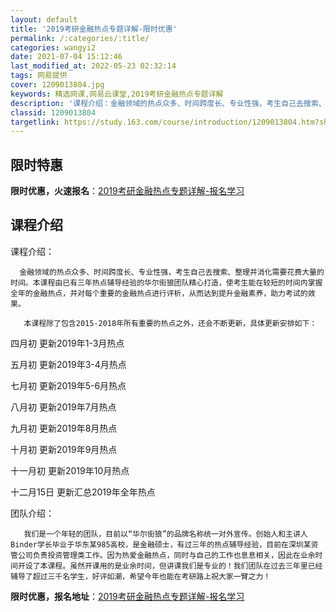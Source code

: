 ```yaml
---
layout: default
title: '2019考研金融热点专题详解-限时优惠'
permalink: /:categories/:title/
categories: wangyi2
date: 2021-07-04 15:12:46
last_modified_at: 2022-05-23 02:32:14
tags: 网易提供
cover: 1209013804.jpg
keywords: 精选网课,网易云课堂,2019考研金融热点专题详解
description: '课程介绍：金融领域的热点众多、时间跨度长、专业性强，考生自己去搜索、整理并消化需要花费大量的时间。本课程由已有三年热点辅'
classid: 1209013804
targetlink: https://study.163.com/course/introduction/1209013804.htm?share=1&shareId=1025206652&utm_campaign=share&utm_medium=iphoneShare&utm_source=&utm_u=1025206652
---
```


## 限时特惠

**限时优惠，火速报名**：[2019考研金融热点专题详解-报名学习](https://study.163.com/course/introduction/1209013804.htm?share=1&shareId=1025206652&utm_campaign=share&utm_medium=iphoneShare&utm_source=&utm_u=1025206652)

## 课程介绍

课程介绍：

      金融领域的热点众多、时间跨度长、专业性强，考生自己去搜索、整理并消化需要花费大量的时间。本课程由已有三年热点辅导经验的华尔街狼团队精心打造，使考生能在较短的时间内掌握全年的金融热点，并对每个重要的金融热点进行评析，从而达到提升金融素养，助力考试的效果。

       本课程除了包含2015-2018年所有重要的热点之外，还会不断更新，具体更新安排如下：

四月初   更新2019年1-3月热点

五月初   更新2019年3-4月热点

七月初   更新2019年5-6月热点

八月初   更新2019年7月热点

九月初  更新2019年8月热点

十月初  更新2019年9月热点

十一月初 更新2019年10月热点

十二月15日 更新汇总2019年全年热点



团队介绍：

       我们是一个年轻的团队，目前以“华尔街狼”的品牌名称统一对外宣传。创始人和主讲人Binder学长毕业于华东某985高校，是金融硕士，有过三年的热点辅导经验，目前在深圳某资管公司负责投资管理类工作。因为热爱金融热点，同时与自己的工作也息息相关，因此在业余时间开设了本课程。虽然开课用的是业余时间，但讲课我们是专业的！我们团队在过去三年里已经辅导了超过三千名学生，好评如潮，希望今年也能在考研路上祝大家一臂之力！

**限时优惠，报名地址**：[2019考研金融热点专题详解-报名学习](https://study.163.com/course/introduction/1209013804.htm?share=1&shareId=1025206652&utm_campaign=share&utm_medium=iphoneShare&utm_source=&utm_u=1025206652)

